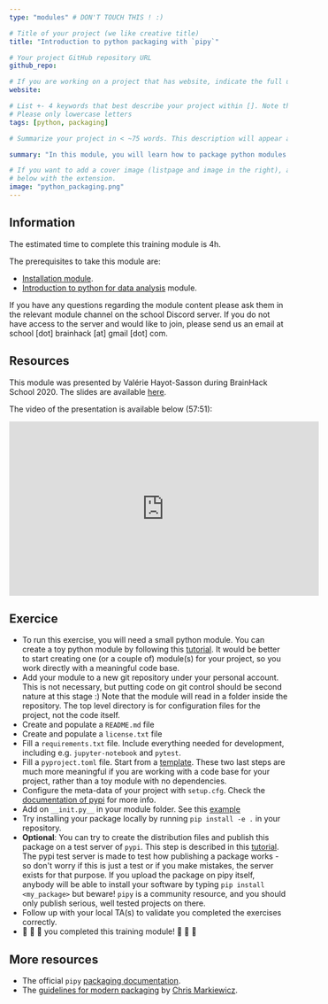 ```yaml
---
type: "modules" # DON'T TOUCH THIS ! :)

# Title of your project (we like creative title)
title: "Introduction to python packaging with `pipy`"

# Your project GitHub repository URL
github_repo:

# If you are working on a project that has website, indicate the full url including "https://" below or leave it empty.
website:

# List +- 4 keywords that best describe your project within []. Note that the project summary also involves a number of key words. Those are listed on top of the [github repository](https://github.com/PSY6983-2021/project_template), click `manage topics`.
# Please only lowercase letters
tags: [python, packaging]

# Summarize your project in < ~75 words. This description will appear at the top of your page and on the list page with other projects..

summary: "In this module, you will learn how to package python modules using `pypi`. This will let you install some of your own code with `pip`, dealing cleanly with dependencies, as well as share publicly a package."

# If you want to add a cover image (listpage and image in the right), add it to your directory and indicate the name
# below with the extension.
image: "python_packaging.png"
---
```

<!-- This is an html comment and this won't appear in the rendered page. You are now editing the "content" area, the core of your description. Everything that you can do in markdown is allowed below. We added a couple of comments to guide your through documenting your progress. -->

## Information

The estimated time to complete this training module is 4h.

The prerequisites to take this module are:
 * [Installation module](/modules/installation).
 * [Introduction to python for data analysis](/modules/python_data_analysis/) module.

If you have any questions regarding the module content please ask them in the relevant module channel on the school Discord server. If you do not have access to the server and would like to join, please send us an email at school [dot] brainhack [at] gmail [dot] com.

## Resources
This module was presented by Valérie Hayot-Sasson during BrainHack School 2020. The slides are available [here](https://docs.google.com/presentation/d/18aMOZBbKEKTHtiZZA5bRPOBwxOVoPLRT1c5FaQZYLQI/edit?usp=sharing).

The video of the presentation is available below (57:51):
<iframe width="560" height="315" src="https://www.youtube.com/embed/f2quLtfcQoQ" title="YouTube video player" frameborder="0" allow="accelerometer; autoplay; clipboard-write; encrypted-media; gyroscope; picture-in-picture" allowfullscreen></iframe>

## Exercice

 * To run this exercise, you will need a small python module. You can create a toy python module by following this [tutorial](https://www.tutorialspoint.com/python/python_modules.htm). It would be better to start creating one (or a couple of) module(s) for your project, so you work directly with a meaningful code base.
 * Add your module to a new git repository under your personal account. This is not necessary, but putting code on git control should be second nature at this stage :) Note that the module will read in a folder inside the repository. The top level directory is for configuration files for the project, not the code itself.
 * Create and populate a `README.md` file
 * Create and populate a `license.txt` file
 * Fill a `requirements.txt` file. Include everything needed for development, including e.g. `jupyter-notebook` and `pytest`.
 * Fill a `pyproject.toml` file. Start from a [template](https://martin-thoma.com/pyproject-toml/). These two last steps are much more meaningful if you are working with a code base for your project, rather than a toy module with no dependencies.
 * Configure the meta-data of your project with `setup.cfg`. Check the [documentation of pypi](https://packaging.python.org/tutorials/packaging-projects/#configuring-metadata) for more info.
 * Add on `__init.py__` in your module folder. See this [example](https://careerkarma.com/blog/what-is-init-py/)
 * Try installing your package locally by running `pip install -e .` in your repository.
 * **Optional**: You can try to create the distribution files and publish this package on a test server of `pypi`. This step is described in this [tutorial](https://packaging.python.org/tutorials/packaging-projects/#generating-distribution-archives). The pypi test server is made to test how publishing a package works - so don't worry if this is just a test or if you make mistakes, the server exists for that purpose. If you upload the package on pipy itself, anybody will be able to install your software by typing `pip install <my_package>` but beware! `pipy` is a community resource, and you should only publish serious, well tested projects on there.
 * Follow up with your local TA(s) to validate you completed the exercises correctly.
 * :tada: :tada: :tada: you completed this training module! :tada: :tada: :tada:

## More resources

 * The official `pipy` [packaging documentation](https://packaging.python.org/tutorials/packaging-projects).
 * The [guidelines for modern packaging](https://gist.github.com/effigies/9bbb424535d6a1d838d6325191c0a736) by [Chris Markiewicz](https://github.com/effigies).
